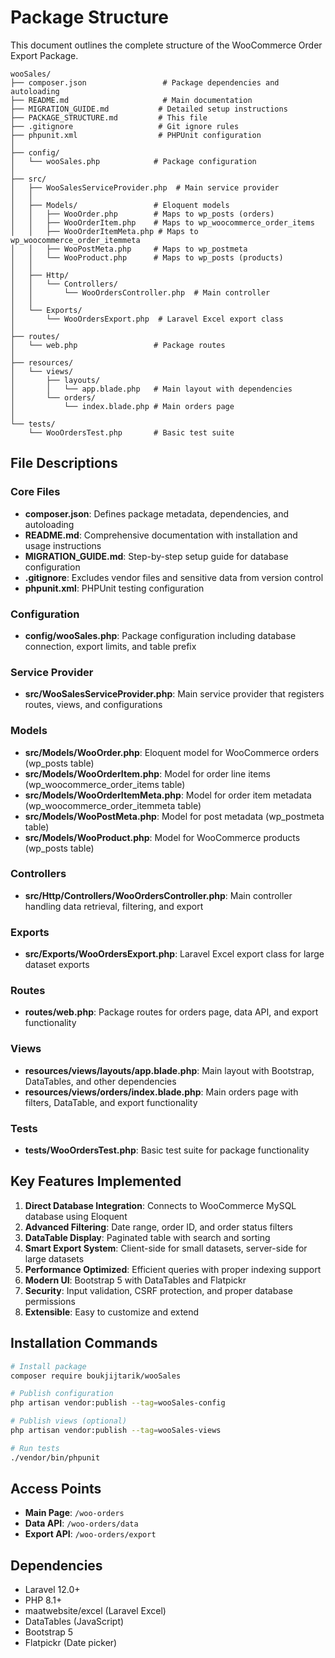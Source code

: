 # Package Structure

This document outlines the complete structure of the WooCommerce Order Export Package.

```
wooSales/
├── composer.json                 # Package dependencies and autoloading
├── README.md                     # Main documentation
├── MIGRATION_GUIDE.md           # Detailed setup instructions
├── PACKAGE_STRUCTURE.md         # This file
├── .gitignore                   # Git ignore rules
├── phpunit.xml                  # PHPUnit configuration
│
├── config/
│   └── wooSales.php            # Package configuration
│
├── src/
│   ├── WooSalesServiceProvider.php  # Main service provider
│   │
│   ├── Models/                 # Eloquent models
│   │   ├── WooOrder.php        # Maps to wp_posts (orders)
│   │   ├── WooOrderItem.php    # Maps to wp_woocommerce_order_items
│   │   ├── WooOrderItemMeta.php # Maps to wp_woocommerce_order_itemmeta
│   │   ├── WooPostMeta.php     # Maps to wp_postmeta
│   │   └── WooProduct.php      # Maps to wp_posts (products)
│   │
│   ├── Http/
│   │   └── Controllers/
│   │       └── WooOrdersController.php  # Main controller
│   │
│   └── Exports/
│       └── WooOrdersExport.php  # Laravel Excel export class
│
├── routes/
│   └── web.php                 # Package routes
│
├── resources/
│   └── views/
│       ├── layouts/
│       │   └── app.blade.php   # Main layout with dependencies
│       └── orders/
│           └── index.blade.php # Main orders page
│
└── tests/
    └── WooOrdersTest.php       # Basic test suite
```

## File Descriptions

### Core Files

- **composer.json**: Defines package metadata, dependencies, and autoloading
- **README.md**: Comprehensive documentation with installation and usage instructions
- **MIGRATION_GUIDE.md**: Step-by-step setup guide for database configuration
- **.gitignore**: Excludes vendor files and sensitive data from version control
- **phpunit.xml**: PHPUnit testing configuration

### Configuration

- **config/wooSales.php**: Package configuration including database connection, export limits, and table prefix

### Service Provider

- **src/WooSalesServiceProvider.php**: Main service provider that registers routes, views, and configurations

### Models

- **src/Models/WooOrder.php**: Eloquent model for WooCommerce orders (wp_posts table)
- **src/Models/WooOrderItem.php**: Model for order line items (wp_woocommerce_order_items table)
- **src/Models/WooOrderItemMeta.php**: Model for order item metadata (wp_woocommerce_order_itemmeta table)
- **src/Models/WooPostMeta.php**: Model for post metadata (wp_postmeta table)
- **src/Models/WooProduct.php**: Model for WooCommerce products (wp_posts table)

### Controllers

- **src/Http/Controllers/WooOrdersController.php**: Main controller handling data retrieval, filtering, and export

### Exports

- **src/Exports/WooOrdersExport.php**: Laravel Excel export class for large dataset exports

### Routes

- **routes/web.php**: Package routes for orders page, data API, and export functionality

### Views

- **resources/views/layouts/app.blade.php**: Main layout with Bootstrap, DataTables, and other dependencies
- **resources/views/orders/index.blade.php**: Main orders page with filters, DataTable, and export functionality

### Tests

- **tests/WooOrdersTest.php**: Basic test suite for package functionality

## Key Features Implemented

1. **Direct Database Integration**: Connects to WooCommerce MySQL database using Eloquent
2. **Advanced Filtering**: Date range, order ID, and order status filters
3. **DataTable Display**: Paginated table with search and sorting
4. **Smart Export System**: Client-side for small datasets, server-side for large datasets
5. **Performance Optimized**: Efficient queries with proper indexing support
6. **Modern UI**: Bootstrap 5 with DataTables and Flatpickr
7. **Security**: Input validation, CSRF protection, and proper database permissions
8. **Extensible**: Easy to customize and extend

## Installation Commands

```bash
# Install package
composer require boukjijtarik/wooSales

# Publish configuration
php artisan vendor:publish --tag=wooSales-config

# Publish views (optional)
php artisan vendor:publish --tag=wooSales-views

# Run tests
./vendor/bin/phpunit
```

## Access Points

- **Main Page**: `/woo-orders`
- **Data API**: `/woo-orders/data`
- **Export API**: `/woo-orders/export`

## Dependencies

- Laravel 12.0+
- PHP 8.1+
- maatwebsite/excel (Laravel Excel)
- DataTables (JavaScript)
- Bootstrap 5
- Flatpickr (Date picker) 
